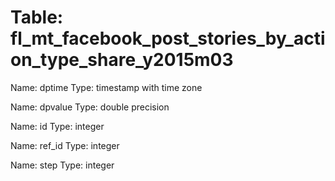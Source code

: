 Table: fl_mt_facebook_post_stories_by_action_type_share_y2015m03
================================================================

Name: dptime
Type: timestamp with time zone

Name: dpvalue
Type: double precision

Name: id
Type: integer

Name: ref_id
Type: integer

Name: step
Type: integer

